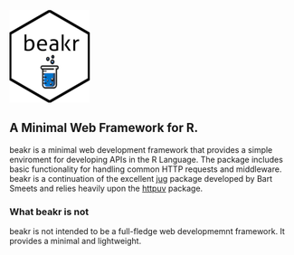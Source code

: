 ![hexBeakr](/docs/reference/sm_beakr.png)

## A Minimal Web Framework for R. 
beakr is a minimal web development framework that provides a simple enviroment for developing APIs in the R Language. The package includes basic functionality for handling common HTTP requests and middleware. beakr is a continuation of the excellent  [jug](https://github.com/Bart6114/jug) package developed by Bart Smeets and relies heavily upon the [httpuv](https://github.com/rstudio/httpuv) package. 

### What beakr is not
beakr is not intended to be a full-fledge web developmemnt framework. It provides a minimal and lightweight.
